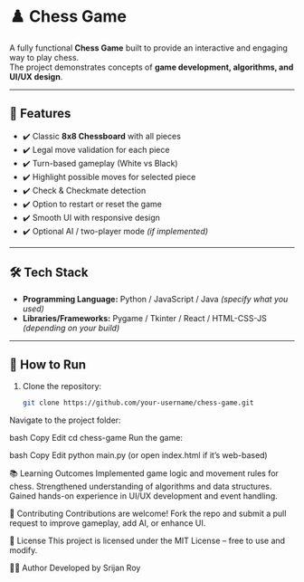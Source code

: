 # ♟️ Chess Game

A fully functional **Chess Game** built to provide an interactive and engaging way to play chess.  
The project demonstrates concepts of **game development, algorithms, and UI/UX design**.

---

## 🚀 Features
- ✔️ Classic **8x8 Chessboard** with all pieces
- ✔️ Legal move validation for each piece
- ✔️ Turn-based gameplay (White vs Black)
- ✔️ Highlight possible moves for selected piece
- ✔️ Check & Checkmate detection
- ✔️ Option to restart or reset the game
- ✔️ Smooth UI with responsive design
- ✔️ Optional AI / two-player mode *(if implemented)*

---

## 🛠️ Tech Stack
- **Programming Language:** Python / JavaScript / Java *(specify what you used)*  
- **Libraries/Frameworks:** Pygame / Tkinter / React / HTML-CSS-JS *(depending on your build)*  

---

## 🎯 How to Run
1. Clone the repository:
   ```bash
   git clone https://github.com/your-username/chess-game.git
Navigate to the project folder:

bash
Copy
Edit
cd chess-game
Run the game:

bash
Copy
Edit
python main.py
(or open index.html if it’s web-based)

📚 Learning Outcomes
Implemented game logic and movement rules for chess.
Strengthened understanding of algorithms and data structures.
Gained hands-on experience in UI/UX development and event handling.

🤝 Contributing
Contributions are welcome! Fork the repo and submit a pull request to improve gameplay, add AI, or enhance UI.

📜 License
This project is licensed under the MIT License – free to use and modify.

👨‍💻 Author
Developed by Srijan Roy
